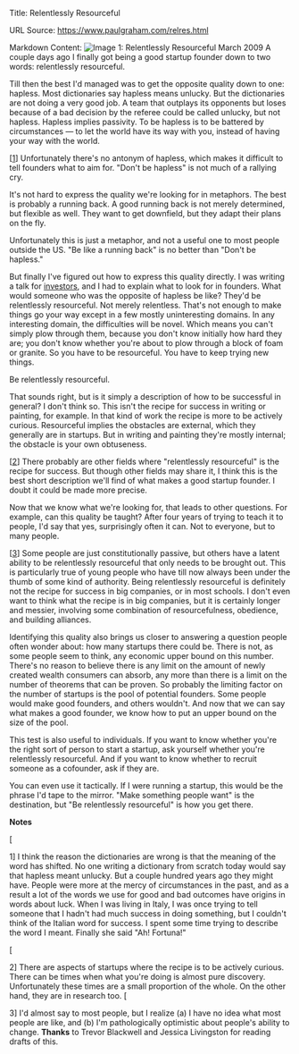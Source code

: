 Title: Relentlessly Resourceful

URL Source: https://www.paulgraham.com/relres.html

Markdown Content:
![Image 1: Relentlessly Resourceful](https://s.turbifycdn.com/aah/paulgraham/relentlessly-resourceful-2.gif)
March 2009
A couple days ago I finally got being a good startup founder down to two words: relentlessly resourceful.

Till then the best I'd managed was to get the opposite quality down to one: hapless. Most dictionaries say hapless means unlucky. But the dictionaries are not doing a very good job. A team that outplays its opponents but loses because of a bad decision by the referee could be called unlucky, but not hapless. Hapless implies passivity. To be hapless is to be battered by circumstances — to let the world have its way with you, instead of having your way with the world.

[[1](https://www.paulgraham.com/relres.html#f1n)]
Unfortunately there's no antonym of hapless, which makes it difficult to tell founders what to aim for. "Don't be hapless" is not much of a rallying cry.

It's not hard to express the quality we're looking for in metaphors. The best is probably a running back. A good running back is not merely determined, but flexible as well. They want to get downfield, but they adapt their plans on the fly.

Unfortunately this is just a metaphor, and not a useful one to most people outside the US. "Be like a running back" is no better than "Don't be hapless."

But finally I've figured out how to express this quality directly. I was writing a talk for [investors](https://www.paulgraham.com/angelinvesting.html), and I had to explain what to look for in founders. What would someone who was the opposite of hapless be like? They'd be relentlessly resourceful. Not merely relentless. That's not enough to make things go your way except in a few mostly uninteresting domains. In any interesting domain, the difficulties will be novel. Which means you can't simply plow through them, because you don't know initially how hard they are; you don't know whether you're about to plow through a block of foam or granite. So you have to be resourceful. You have to keep trying new things.

Be relentlessly resourceful.

That sounds right, but is it simply a description of how to be successful in general? I don't think so. This isn't the recipe for success in writing or painting, for example. In that kind of work the recipe is more to be actively curious. Resourceful implies the obstacles are external, which they generally are in startups. But in writing and painting they're mostly internal; the obstacle is your own obtuseness.

[[2](https://www.paulgraham.com/relres.html#f2n)]
There probably are other fields where "relentlessly resourceful" is the recipe for success. But though other fields may share it, I think this is the best short description we'll find of what makes a good startup founder. I doubt it could be made more precise.

Now that we know what we're looking for, that leads to other questions. For example, can this quality be taught? After four years of trying to teach it to people, I'd say that yes, surprisingly often it can. Not to everyone, but to many people.

[[3](https://www.paulgraham.com/relres.html#f3n)] Some people are just constitutionally passive, but others have a latent ability to be relentlessly resourceful that only needs to be brought out.
This is particularly true of young people who have till now always been under the thumb of some kind of authority. Being relentlessly resourceful is definitely not the recipe for success in big companies, or in most schools. I don't even want to think what the recipe is in big companies, but it is certainly longer and messier, involving some combination of resourcefulness, obedience, and building alliances.

Identifying this quality also brings us closer to answering a question people often wonder about: how many startups there could be. There is not, as some people seem to think, any economic upper bound on this number. There's no reason to believe there is any limit on the amount of newly created wealth consumers can absorb, any more than there is a limit on the number of theorems that can be proven. So probably the limiting factor on the number of startups is the pool of potential founders. Some people would make good founders, and others wouldn't. And now that we can say what makes a good founder, we know how to put an upper bound on the size of the pool.

This test is also useful to individuals. If you want to know whether you're the right sort of person to start a startup, ask yourself whether you're relentlessly resourceful. And if you want to know whether to recruit someone as a cofounder, ask if they are.

You can even use it tactically. If I were running a startup, this would be the phrase I'd tape to the mirror. "Make something people want" is the destination, but "Be relentlessly resourceful" is how you get there.

**Notes**

[

1] I think the reason the dictionaries are wrong is that the meaning of the word has shifted. No one writing a dictionary from scratch today would say that hapless meant unlucky. But a couple hundred years ago they might have. People were more at the mercy of circumstances in the past, and as a result a lot of the words we use for good and bad outcomes have origins in words about luck.
When I was living in Italy, I was once trying to tell someone that I hadn't had much success in doing something, but I couldn't think of the Italian word for success. I spent some time trying to describe the word I meant. Finally she said "Ah! Fortuna!"

[

2] There are aspects of startups where the recipe is to be actively curious. There can be times when what you're doing is almost pure discovery. Unfortunately these times are a small proportion of the whole. On the other hand, they are in research too.
[

3] I'd almost say to most people, but I realize (a) I have no idea what most people are like, and (b) I'm pathologically optimistic about people's ability to change.
**Thanks** to Trevor Blackwell and Jessica Livingston for reading drafts of this.


